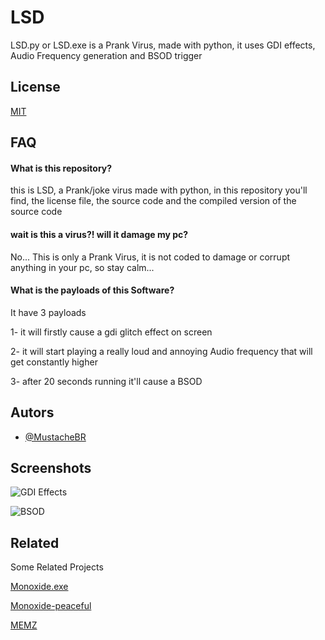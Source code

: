 
# LSD

LSD.py or LSD.exe is a Prank Virus, made with python, it uses GDI effects, Audio Frequency generation and BSOD trigger

## License

[MIT](https://choosealicense.com/licenses/mit/)


## FAQ

#### What is this repository?

this is LSD, a Prank/joke virus made with python, in this repository you'll find, the license file, the source code and the compiled version of the source code

#### wait is this a virus?! will it damage my pc?

No... This is only a Prank Virus, it is not coded to damage or corrupt anything in your pc, so stay calm...

#### What is the payloads of this Software?

It have 3 payloads 

1- it will firstly cause a gdi glitch effect on screen

2- it will start playing a really loud and annoying Audio frequency that will get constantly higher

3- after 20 seconds running it'll cause a BSOD
## Autors

- [@MustacheBR](https://www.github.com/MustacheBR)


## Screenshots

![GDI Effects](https://imgur.com/a/VONuRMZ)

![BSOD](https://imgur.com/a/1QKNLQx)


## Related

Some Related Projects

[Monoxide.exe](https://github.com/whypet/Monoxide)

[Monoxide-peaceful](https://github.com/Mist0090/Monoxide-peaceful)

[MEMZ](https://github.com/vvinlind/MEMZ)
